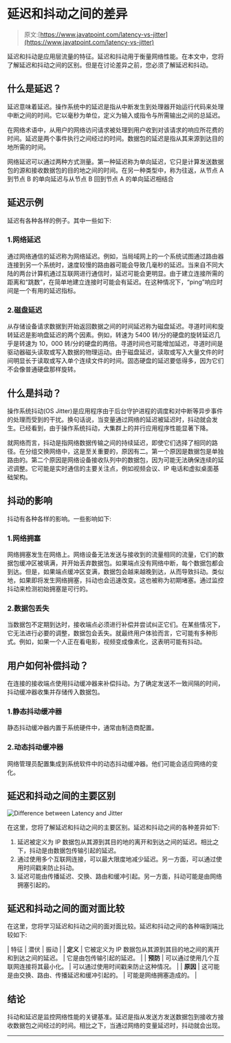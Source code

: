 # 延迟和抖动之间的差异

> 原文:[https://www.javatpoint.com/latency-vs-jitter](https://www.javatpoint.com/latency-vs-jitter)

延迟和抖动是应用层流量的特征。延迟和抖动用于衡量网络性能。在本文中，您将了解延迟和抖动之间的区别。但是在讨论差异之前，您必须了解延迟和抖动。

## 什么是延迟？

延迟意味着延迟。操作系统中的延迟是指从中断发生到处理器开始运行代码来处理中断之间的时间。它以毫秒为单位，定义为输入或指令与所需输出之间的总延迟。

在网络术语中，从用户的网络访问请求被处理到用户收到对该请求的响应所花费的时间。延迟是两个事件执行之间经过的时间。数据包的延迟是指从其来源到达目的地所需的时间。

网络延迟可以通过两种方式测量。第一种延迟称为单向延迟，它只是计算发送数据包的源和接收数据包的目的地之间的时间。在另一种类型中，称为往返，从节点 A 到节点 B 的单向延迟与从节点 B 回到节点 A 的单向延迟相结合

## 延迟示例

延迟有各种各样的例子。其中一些如下:

### 1.网络延迟

通过网络通信的延迟称为网络延迟。例如，当局域网上的一个系统试图通过路由器连接到另一个系统时，速度较慢的路由器可能会导致几毫秒的延迟。当来自不同大陆的两台计算机通过互联网进行通信时，延迟可能会更明显。由于建立连接所需的距离和“跳数”，在简单地建立连接时可能会有延迟。在这种情况下，“ping”响应时间是一个有用的延迟指标。

### 2.磁盘延迟

从存储设备请求数据到开始返回数据之间的时间延迟称为磁盘延迟。寻道时间和旋转延迟是影响盘延迟的两个因素。例如，转速为 5400 转/分的硬盘的旋转延迟几乎是转速为 10，000 转/分的硬盘的两倍。寻道时间也可能增加延迟，寻道时间是驱动器磁头读取或写入数据的物理运动。由于磁盘延迟，读取或写入大量文件的时间明显长于读取或写入单个连续文件的时间。固态硬盘的延迟要低得多，因为它们不会像普通硬盘那样旋转。

## 什么是抖动？

操作系统抖动(OS Jitter)是应用程序由于后台守护进程的调度和对中断等异步事件的处理而受到的干扰。换句话说，当变量通过网络的延迟被延迟时，抖动就会发生。已经看到，由于操作系统抖动，大集群上的并行应用程序性能显著下降。

就网络而言，抖动是指网络数据传输之间的持续延迟，即使它们选择了相同的路径。在分组交换网络中，这是至关重要的，原因有二。第一个原因是数据包是单独路由的。第二个原因是网络设备接收队列中的数据包，因为可能无法确保连续的延迟调整。它可能是实时通信的主要关注点，例如视频会议、IP 电话和虚拟桌面基础架构。

## 抖动的影响

抖动有各种各样的影响。一些影响如下:

### 1.网络拥塞

网络拥塞发生在网络上。网络设备无法发送与接收到的流量相同的流量，它们的数据包缓冲区被填满，并开始丢弃数据包。如果端点没有网络中断，每个数据包都会到达。但是，如果端点缓冲区变满，数据包会越来越晚到达，从而导致抖动。类似地，如果即将发生网络拥塞，抖动也会迅速改变。这也被称为初期堵塞。通过监控抖动来检测初始拥塞是可行的。

### 2.数据包丢失

当数据包不定期到达时，接收端点必须进行补偿并尝试纠正它们。在某些情况下，它无法进行必要的调整，数据包会丢失。就最终用户体验而言，它可能有多种形式。例如，如果一个人正在看电影，视频变成像素化，这表明可能有抖动。

## 用户如何补偿抖动？

在连接的接收端点使用抖动缓冲器来补偿抖动。为了确定发送不一致间隔的时间，抖动缓冲器收集并存储传入数据包。

### 1.静态抖动缓冲器

静态抖动缓冲器内置于系统硬件中，通常由制造商配置。

### 2.动态抖动缓冲器

网络管理员配置集成到系统软件中的动态抖动缓冲器。他们可能会适应网络的变化。

## 延迟和抖动之间的主要区别

![Difference between Latency and Jitter](../Images/6b19b0cd2541c3e7bf4d93e105f7e4c6.png)

在这里，您将了解延迟和抖动之间的主要区别。延迟和抖动之间的各种差异如下:

1.  延迟被定义为 IP 数据包从其源到其目的地的离开和到达之间的延迟。相比之下，抖动是由数据包传输引起的延迟。
2.  通过使用多个互联网连接，可以最大限度地减少延迟。另一方面，可以通过使用时间戳来防止抖动。
3.  延迟可能由传播延迟、交换、路由和缓冲引起。另一方面，抖动可能是由网络拥塞引起的。

## 延迟和抖动之间的面对面比较

在这里，您将学习延迟和抖动之间的面对面比较。延迟和抖动之间的各种端到端比较如下:

| 特征 | 潜伏 | 振动 |
| **定义** | 它被定义为 IP 数据包从其源到其目的地之间的离开和到达之间的延迟。 | 它是由包传输引起的延迟。 |
| **预防** | 可以通过使用几个互联网连接将其最小化。 | 可以通过使用时间戳来防止这种情况。 |
| **原因** | 这可能是由交换、路由、传播延迟和缓冲引起的。 | 可能是网络拥塞造成的。 |

## 结论

抖动和延迟是监控网络性能的关键基准。延迟是指从发送方发送数据包到接收方接收数据包之间经过的时间。相比之下，当通过网络的变量延迟时，抖动就会出现。

* * *